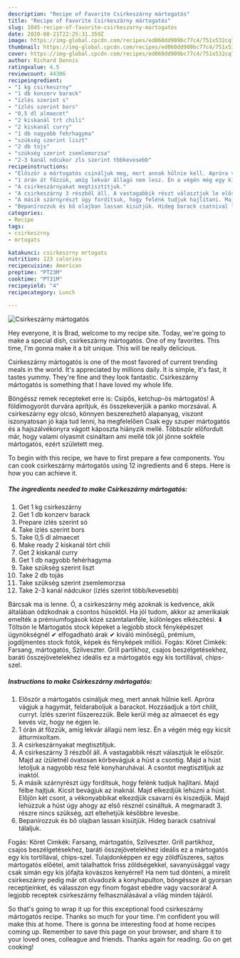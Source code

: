 ```yaml
---
description: "Recipe of Favorite Csirkeszárny mártogatós"
title: "Recipe of Favorite Csirkeszárny mártogatós"
slug: 1045-recipe-of-favorite-csirkeszarny-martogatos
date: 2020-08-21T22:25:31.359Z
image: https://img-global.cpcdn.com/recipes/ed060dd909bc77c4/751x532cq70/csirkeszarny-martogatos-recept-foto.jpg
thumbnail: https://img-global.cpcdn.com/recipes/ed060dd909bc77c4/751x532cq70/csirkeszarny-martogatos-recept-foto.jpg
cover: https://img-global.cpcdn.com/recipes/ed060dd909bc77c4/751x532cq70/csirkeszarny-martogatos-recept-foto.jpg
author: Richard Dennis
ratingvalue: 4.5
reviewcount: 44306
recipeingredient:
- "1 kg csirkeszrny"
- "1 db konzerv barack"
- "ízlés szerint s"
- "ízlés szerint bors"
- "0,5 dl almaecet"
- "2 kiskanál trt chili"
- "2 kiskanál curry"
- "1 db nagyobb fehrhagyma"
- "szükség szerint liszt"
- "2 db tojs"
- "szükség szerint zsemlemorzsa"
- "2-3 kanál ndcukor zls szerint tbbkevesebb"
recipeinstructions:
- "Először a mártogatós csináljuk meg, mert annak hűlnie kell. Apróra vágjuk a hagymát, feldaraboljuk a barackot. Hozzáadjuk a tört chilit, curryt. Ízlés szerint fűszerezzük. Bele kerül még az almaecet és egy kevés víz, hogy ne égjen le."
- "1 órán át főzzük, amíg lekvár állagú nem lesz. Én a végén még egy kicsit átturmixoltam."
- "A csirkeszárnyakat megtisztítjuk."
- "A csirkeszárny 3 részből áll. A vastagabbik részt választjuk le először. Majd az ízületnél óvatosan körbevágjuk a húst a csontig. Majd a húst letoljuk a nagyobb rész felé konyharuhával. A csontot megtisztítjuk az inaktól."
- "A másik szárnyrészt úgy fordítsuk, hogy felénk tudjuk hajlítani. Majd félbe hajtjuk. Kicsit bevágjuk az inaknál. Majd elkezdjük lehúzni a húst. Előjön két csont, a vékonyabbikat elkezdjük csavarni és kiszedjük. Majd lehúzzuk a húst úgy ahogy az első résznél csináltuk. A megmaradt 3. részre nincs szükség, azt eltehetjük későbbre levesbe."
- "Bepanírozzuk és bő olajban lassan kisütjük. Hideg barack csatnival tálaljuk."
categories:
- Recipe
tags:
- csirkeszrny
- mrtogats

katakunci: csirkeszrny mrtogats 
nutrition: 123 calories
recipecuisine: American
preptime: "PT23M"
cooktime: "PT31M"
recipeyield: "4"
recipecategory: Lunch

---
```



![Csirkeszárny mártogatós](https://img-global.cpcdn.com/recipes/ed060dd909bc77c4/751x532cq70/csirkeszarny-martogatos-recept-foto.jpg)

Hey everyone, it is Brad, welcome to my recipe site. Today, we're going to make a special dish, csirkeszárny mártogatós. One of my favorites. This time, I'm gonna make it a bit unique. This will be really delicious.

Csirkeszárny mártogatós is one of the most favored of current trending meals in the world. It's appreciated by millions daily. It is simple, it's fast, it tastes yummy. They're fine and they look fantastic. Csirkeszárny mártogatós is something that I have loved my whole life.

Böngéssz remek recepteket erre is: Csípős, ketchup-ös mártogatós! A földimogyorót durvára aprítjuk, és összekeverjük a panko morzsával. A csirkeszárny egy olcsó, könnyen beszerezhető alapanyag, viszont iszonyatosan jó kaja tud lenni, ha megfelelően Csak egy szuper mártogatós és a hajszálvékonyra vágott káposzta hiányzik mellé. Többször előfordult már, hogy valami olyasmit csináltam ami mellé tök jól jönne sokféle mártogatós, ezért született meg.


To begin with this recipe, we have to first prepare a few components. You can cook csirkeszárny mártogatós using 12 ingredients and 6 steps. Here is how you can achieve it.

<!--inarticleads1-->

##### The ingredients needed to make Csirkeszárny mártogatós:

1. Get 1 kg csirkeszárny
1. Get 1 db konzerv barack
1. Prepare ízlés szerint só
1. Take ízlés szerint bors
1. Take 0,5 dl almaecet
1. Make ready 2 kiskanál tört chili
1. Get 2 kiskanál curry
1. Get 1 db nagyobb fehérhagyma
1. Take szükség szerint liszt
1. Take 2 db tojás
1. Take szükség szerint zsemlemorzsa
1. Take 2-3 kanál nádcukor (ízlés szerint több/kevesebb)


Bárcsak ma is lenne. Ó, a csirkeszárny még azoknak is kedvence, akik általában ódzkodnak a csontos húsoktól. Ha jól tudom, akkor az amerikaiak emelték a prémiumfogások közé számtalanféle, különleges elkészítési. ⬇ Töltsön le Mártogatós stock képeket a legjobb stock fényképészet ügynökségnél ✔ elfogadható árak ✔ kiváló minőségű, prémium, jogdíjmentes stock fotók, képek és fényképek milliói. Fogás: Köret Cimkék: Farsang, mártogatós, Szilveszter. Grill partikhoz, csajos beszélgetésekhez, baráti összejövetelekhez ideális ez a mártogatós egy kis tortillával, chips-szel. 

<!--inarticleads2-->

##### Instructions to make Csirkeszárny mártogatós:

1. Először a mártogatós csináljuk meg, mert annak hűlnie kell. Apróra vágjuk a hagymát, feldaraboljuk a barackot. Hozzáadjuk a tört chilit, curryt. Ízlés szerint fűszerezzük. Bele kerül még az almaecet és egy kevés víz, hogy ne égjen le.
1. 1 órán át főzzük, amíg lekvár állagú nem lesz. Én a végén még egy kicsit átturmixoltam.
1. A csirkeszárnyakat megtisztítjuk.
1. A csirkeszárny 3 részből áll. A vastagabbik részt választjuk le először. Majd az ízületnél óvatosan körbevágjuk a húst a csontig. Majd a húst letoljuk a nagyobb rész felé konyharuhával. A csontot megtisztítjuk az inaktól.
1. A másik szárnyrészt úgy fordítsuk, hogy felénk tudjuk hajlítani. Majd félbe hajtjuk. Kicsit bevágjuk az inaknál. Majd elkezdjük lehúzni a húst. Előjön két csont, a vékonyabbikat elkezdjük csavarni és kiszedjük. Majd lehúzzuk a húst úgy ahogy az első résznél csináltuk. A megmaradt 3. részre nincs szükség, azt eltehetjük későbbre levesbe.
1. Bepanírozzuk és bő olajban lassan kisütjük. Hideg barack csatnival tálaljuk.


Fogás: Köret Cimkék: Farsang, mártogatós, Szilveszter. Grill partikhoz, csajos beszélgetésekhez, baráti összejövetelekhez ideális ez a mártogatós egy kis tortillával, chips-szel. Tulajdonképpen ez egy zöldfűszeres, sajtos mártogatós előétel, amit tálalhattok friss zöldségekkel, savanyúsággal vagy csak simán egy kis jófajta kovászos kenyérrel! Ha nem tud dönteni, a mirelit csirkeszárny pedig már ott olvadozik a konyhapulton, böngéssze át gyorsan receptjeinket, és válasszon egy finom fogást ebédre vagy vacsorára! A legjobb receptek csirkeszárny felhasználásával a világ minden tájáról. 

So that's going to wrap it up for this exceptional food csirkeszárny mártogatós recipe. Thanks so much for your time. I'm confident you will make this at home. There is gonna be interesting food at home recipes coming up. Remember to save this page on your browser, and share it to your loved ones, colleague and friends. Thanks again for reading. Go on get cooking!

